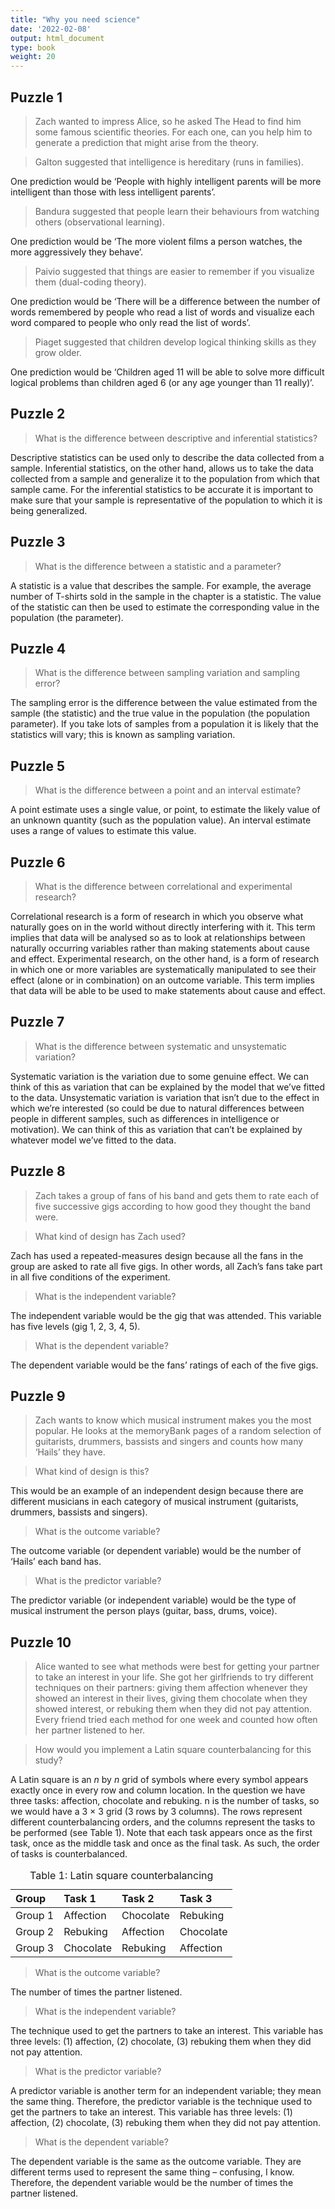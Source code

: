 ```yaml
---
title: "Why you need science"
date: '2022-02-08'
output: html_document
type: book
weight: 20
---
```

<script src="/rmarkdown-libs/kePrint/kePrint.js"></script>
<link href="/rmarkdown-libs/lightable/lightable.css" rel="stylesheet" />



## Puzzle 1

> Zach wanted to impress Alice, so he asked The Head to find him some famous scientific theories. For each one, can you help him to generate a prediction that might arise from the theory. 

> Galton suggested that intelligence is hereditary (runs in families).

One prediction would be ‘People with highly intelligent parents will be more intelligent than those with less intelligent parents’. 

>	Bandura suggested that people learn their behaviours from watching others (observational learning).

One prediction would be ‘The more violent films a person watches, the more aggressively they behave’.

>	Paivio suggested that things are easier to remember if you visualize them (dual-coding theory).

One prediction would be ‘There will be a difference between the number of words remembered by people who read a list of words and visualize each word compared to people who only read the list of words’.

>	Piaget suggested that children develop logical thinking skills as they grow older.

One prediction would be ‘Children aged 11 will be able to solve more difficult logical problems than children aged 6 (or any age younger than 11 really)’. 

## Puzzle 2

> What is the difference between descriptive and inferential statistics?

Descriptive statistics can be used only to describe the data collected from a sample. Inferential statistics, on the other hand, allows us to take the data collected from a sample and generalize it to the population from which that sample came. For the inferential statistics to be accurate it is important to make sure that your sample is representative of the population to which it is being generalized. 

## Puzzle 3

> What is the difference between a statistic and a parameter?

A statistic is a value that describes the sample. For example, the average number of T-shirts sold in the sample in the chapter is a statistic. The value of the statistic can then be used to estimate the corresponding value in the population (the parameter).

## Puzzle 4

> What is the difference between sampling variation and sampling error?

The sampling error is the difference between the value estimated from the sample (the statistic) and the true value in the population (the population parameter). If you take lots of samples from a population it is likely that the statistics will vary; this is known as sampling variation. 

## Puzzle 5

> What is the difference between a point and an interval estimate?

A point estimate uses a single value, or point, to estimate the likely value of an unknown quantity (such as the population value). An interval estimate uses a range of values to estimate this value.

## Puzzle 6

> What is the difference between correlational and experimental research?

Correlational research is a form of research in which you observe what naturally goes on in the world without directly interfering with it. This term implies that data will be analysed so as to look at relationships between naturally occurring variables rather than making statements about cause and effect. Experimental research, on the other hand, is a form of research in which one or more variables are systematically manipulated to see their effect (alone or in combination) on an outcome variable. This term implies that data will be able to be used to make statements about cause and effect.

## Puzzle 7

> What is the difference between systematic and unsystematic variation?

Systematic variation is the variation due to some genuine effect. We can think of this as variation that can be explained by the model that we’ve fitted to the data. Unsystematic variation is variation that isn’t due to the effect in which we’re interested (so could be due to natural differences between people in different samples, such as differences in intelligence or motivation). We can think of this as variation that can’t be explained by whatever model we’ve fitted to the data.

## Puzzle 8

> Zach takes a group of fans of his band and gets them to rate each of five successive gigs according to how good they thought the band were. 

> What kind of design has Zach used?

Zach has used a repeated-measures design because all the fans in the group are asked to rate all five gigs. In other words, all Zach’s fans take part in all five conditions of the experiment. 

> What is the independent variable?

The independent variable would be the gig that was attended. This variable has five levels (gig 1, 2, 3, 4, 5).

> What is the dependent variable?

The dependent variable would be the fans’ ratings of each of the five gigs. 

## Puzzle 9

> Zach wants to know which musical instrument makes you the most popular. He looks at the memoryBank pages of a random selection of guitarists, drummers, bassists and singers and counts how many ‘Hails’ they have. 

> 	What kind of design is this?

This would be an example of an independent design because there are different musicians in each category of musical instrument (guitarists, drummers, bassists and singers). 

> What is the outcome variable?

The outcome variable (or dependent variable) would be the number of ‘Hails’ each band has.

>	What is the predictor variable?

The predictor variable (or independent variable) would be the type of musical instrument the person plays (guitar, bass, drums, voice).

## Puzzle 10

> Alice wanted to see what methods were best for getting your partner to take an interest in your life. She got her girlfriends to try different techniques on their partners: giving them affection whenever they showed an interest in their lives, giving them chocolate when they showed interest, or rebuking them when they did not pay attention. Every friend tried each method for one week and counted how often her partner listened to her. 

>	How would you implement a Latin square counterbalancing for this study?

A Latin square is an *n* by *n* grid of symbols where every symbol appears exactly once in every row and column location. In the question we have three tasks: affection, chocolate and rebuking. n is the number of tasks, so we would have a 3 × 3 grid (3 rows by 3 columns). The rows represent different counterbalancing orders, and the columns represent the tasks to be performed (see Table 1). Note that each task appears once as the first task, once as the middle task and once as the final task. As such, the order of tasks is counterbalanced.



<table class="table table-striped" style="width: auto !important; margin-left: auto; margin-right: auto;">
<caption>Table 1: Latin square counterbalancing</caption>
 <thead>
  <tr>
   <th style="text-align:left;"> Group </th>
   <th style="text-align:left;"> Task 1 </th>
   <th style="text-align:left;"> Task 2 </th>
   <th style="text-align:left;"> Task 3 </th>
  </tr>
 </thead>
<tbody>
  <tr>
   <td style="text-align:left;"> Group 1 </td>
   <td style="text-align:left;"> Affection </td>
   <td style="text-align:left;"> Chocolate </td>
   <td style="text-align:left;"> Rebuking </td>
  </tr>
  <tr>
   <td style="text-align:left;"> Group 2 </td>
   <td style="text-align:left;"> Rebuking </td>
   <td style="text-align:left;"> Affection </td>
   <td style="text-align:left;"> Chocolate </td>
  </tr>
  <tr>
   <td style="text-align:left;"> Group 3 </td>
   <td style="text-align:left;"> Chocolate </td>
   <td style="text-align:left;"> Rebuking </td>
   <td style="text-align:left;"> Affection </td>
  </tr>
</tbody>
</table>


>	What is the outcome variable?

The number of times the partner listened.

>	What is the independent variable?

The technique used to get the partners to take an interest. This variable has three levels: (1) affection, (2) chocolate, (3) rebuking them when they did not pay attention.

>	What is the predictor variable?

A predictor variable is another term for an independent variable; they mean the same thing. Therefore, the predictor variable is the technique used to get the partners to take an interest. This variable has three levels: (1) affection, (2) chocolate, (3) rebuking them when they did not pay attention.

>	What is the dependent variable?

The dependent variable is the same as the outcome variable. They are different terms used to represent the same thing – confusing, I know. Therefore, the dependent variable would be the number of times the partner listened.
